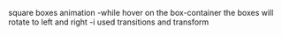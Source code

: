 square boxes animation
-while hover on the box-container the boxes will rotate to left and right
-i used transitions and transform
